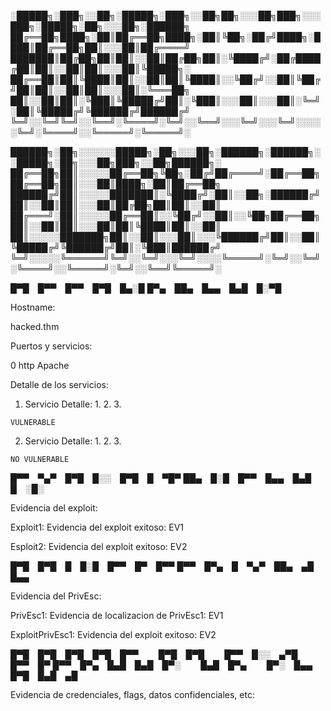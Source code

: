 
░█████╗░███╗░░██╗░█████╗░███╗░░██╗██╗░░░██╗███╗░░░███╗░█████╗░██╗░░░██╗░██████╗
██╔══██╗████╗░██║██╔══██╗████╗░██║╚██╗░██╔╝████╗░████║██╔══██╗██║░░░██║██╔════╝
███████║██╔██╗██║██║░░██║██╔██╗██║░╚████╔╝░██╔████╔██║██║░░██║██║░░░██║╚█████╗░
██╔══██║██║╚████║██║░░██║██║╚████║░░╚██╔╝░░██║╚██╔╝██║██║░░██║██║░░░██║░╚═══██╗
██║░░██║██║░╚███║╚█████╔╝██║░╚███║░░░██║░░░██║░╚═╝░██║╚█████╔╝╚██████╔╝██████╔╝
╚═╝░░╚═╝╚═╝░░╚══╝░╚════╝░╚═╝░░╚══╝░░░╚═╝░░░╚═╝░░░░░╚═╝░╚════╝░░╚═════╝░╚═════╝░

██████╗░██╗░░░░░░█████╗░██╗░░░██╗░██████╗░██████╗░░█████╗░██╗░░░██╗███╗░░██╗██████╗░
██╔══██╗██║░░░░░██╔══██╗╚██╗░██╔╝██╔════╝░██╔══██╗██╔══██╗██║░░░██║████╗░██║██╔══██╗
██████╔╝██║░░░░░███████║░╚████╔╝░██║░░██╗░██████╔╝██║░░██║██║░░░██║██╔██╗██║██║░░██║
██╔═══╝░██║░░░░░██╔══██║░░╚██╔╝░░██║░░╚██╗██╔══██╗██║░░██║██║░░░██║██║╚████║██║░░██║
██║░░░░░███████╗██║░░██║░░░██║░░░╚██████╔╝██║░░██║╚█████╔╝╚██████╔╝██║░╚███║██████╔╝
╚═╝░░░░░╚══════╝╚═╝░░╚═╝░░░╚═╝░░░░╚═════╝░╚═╝░░╚═╝░╚════╝░░╚═════╝░╚═╝░░╚══╝╚═════╝░


█▀█ █▀▀ █▀▀ █▀█ █▄░█
█▀▄ ██▄ █▄▄ █▄█ █░▀█

Hostname:

  hacked.thm

Puertos y servicios:

  0         http       Apache

Detalle de los servicios:

  1. Servicio
        Detalle:
        1.
        2.
        3.

    VULNERABLE

  2. Servicio
        Detalle:
        1.
        2.
        3.

    NO VULNERABLE


█▀▀ ▀▄▀ █▀█ █░░ █▀█ █ ▀█▀
██▄ █░█ █▀▀ █▄▄ █▄█ █ ░█░

Evidencia del exploit:

Exploit1:
Evidencia del exploit exitoso: EV1

Esploit2:
Evidencia del exploit exitoso: EV2



█▀█ █▀█ █ █░█ █▀▀ █▀ █▀▀
█▀▀ █▀▄ █ ▀▄▀ ██▄ ▄█ █▄▄

Evidencia del PrivEsc:

PrivEsc1:
Evidencia de localizacion de PrivEsc1: EV1

ExploitPrivEsc1:
Evidencia del exploit exitoso: EV2



█▀█ █▀█ █▀█ █▀█ █▀▀   █▀█ █▀█   █▀▀ █░░ ▄▀█ █▀▀ █▀
█▀▀ █▀▄ █▄█ █▄█ █▀░   █▄█ █▀▄   █▀░ █▄▄ █▀█ █▄█ ▄█

Evidencia de credenciales, flags, datos confidenciales, etc:
